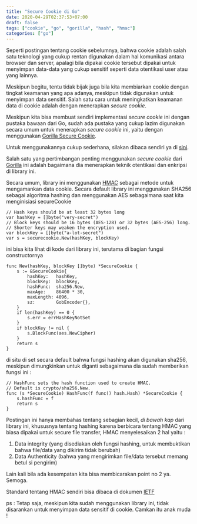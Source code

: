 ```yaml
---
title: "Secure Cookie di Go"
date: 2020-04-29T02:37:53+07:00
draft: false
tags: ["cookie", "go", "gorilla", "hash", "hmac"]
categories: ["go"]
---
```

Seperti postingan tentang cookie sebelumnya, bahwa cookie adalah salah satu teknologi yang cukup rentan digunakan dalam hal komunikasi antara browser dan server, apalagi bila dipakai cookie tersebut dipakai untuk menyimpan data-data yang cukup sensitif seperti data otentikasi user atau yang lainnya. 

Meskipun begitu, tentu tidak bijak juga bila kita membiarkan cookie dengan tingkat keamanan yang apa adanya, meskipun tidak digunakan untuk menyimpan data sensitif. Salah satu cara untuk meningkatkan keamanan data di cookie adalah dengan menerapkan _secure cookie_.

Meskipun kita bisa membuat sendiri implementasi _secure cookie_ ini dengan pustaka bawaan dari Go, sudah ada pustaka yang cukup lazim digunakan secara umum untuk menerapkan _secure cookie_ ini, yaitu dengan menggunakan [Gorilla Secure Cookie](https://github.com/gorilla/securecookie).

Untuk menggunakannya cukup sederhana, silakan dibaca sendiri ya di [sini](http://www.gorillatoolkit.org/pkg/securecookie).

Salah satu yang pertimbangan penting menggunakan _secure cookie_ dari [Gorilla](http://www.gorillatoolkit.org/) ini adalah bagaimana dia menerapkan teknik otentikasi dan enkripsi di library ini.

Secara umum, library ini menggunakan [HMAC](https://tools.ietf.org/html/rfc2104) sebagai metode untuk mengamankan data cookie. Secara default library ini menggunakan SHA256 sebagai algoritma hashing dan menggunakan AES sebagaimana saat kita menginisiasi secureCookie 

    // Hash keys should be at least 32 bytes long
    var hashKey = []byte("very-secret")
    // Block keys should be 16 bytes (AES-128) or 32 bytes (AES-256) long.
    // Shorter keys may weaken the encryption used.
    var blockKey = []byte("a-lot-secret")
    var s = securecookie.New(hashKey, blockKey)

ini bisa kita lihat di kode dari library ini, terutama di bagian fungsi constructornya

    func New(hashKey, blockKey []byte) *SecureCookie {
        s := &SecureCookie{
            hashKey:   hashKey,
            blockKey:  blockKey,
            hashFunc:  sha256.New,
            maxAge:    86400 * 30,
            maxLength: 4096,
            sz:        GobEncoder{},
        }
        if len(hashKey) == 0 {
            s.err = errHashKeyNotSet
        }
        if blockKey != nil {
            s.BlockFunc(aes.NewCipher)
        }
        return s
    }

di situ di set secara default bahwa fungsi hashing akan digunakan sha256, meskipun dimungkinkan untuk diganti sebagaimana dia sudah memberikan fungsi ini :

    // HashFunc sets the hash function used to create HMAC.
    // Default is crypto/sha256.New.
    func (s *SecureCookie) HashFunc(f func() hash.Hash) *SecureCookie {
        s.hashFunc = f
        return s
    }


Postingan ini hanya membahas tentang sebagian kecil, _di bawah kap_ dari library ini, khususnya tentang hashing karena berbicara tentang HMAC yang biasa dipakai untuk secure file transfer, HMAC menyelesaikan 2 hal yaitu :
1. Data integrity (yang disediakan oleh fungsi hashing, untuk membuktikan bahwa file/data yang dikirim tidak berubah)
2. Data Authenticity (bahwa yang mengirimkan file/data tersebut memang betul si pengirim)

Lain kali bila ada kesempatan kita bisa membicarakan point no 2 ya. Semoga.

Standard tentang HMAC sendiri bisa dibaca di dokumen [IETF](https://tools.ietf.org/html/rfc2104)


ps : Tetap saja, meskipun kita sudah menggunakan library ini, tidak disarankan untuk menyimpan data sensitif di cookie. Camkan itu anak muda !